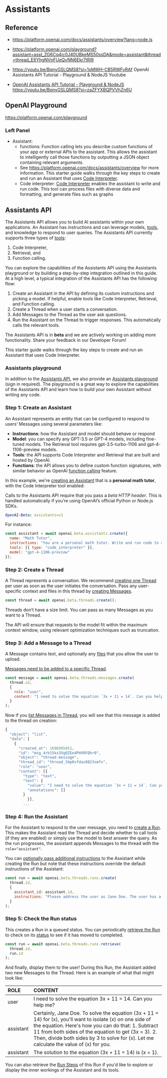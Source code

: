 # Assistants 

## Reference

* <https://platform.openai.com/docs/assistants/overview?lang=node.js>
* <https://platform.openai.com/playground?assistant=asst_ZG6Cq4ic0J40UBkeMS50ssDA&mode=assistant&thread=thread_E6YhgNVnFUeQvNN6Ekr7tRl9>
* <https://youtu.be/BqnyGSLQMS8?si=1sMWH-CB5RWFyRAf> OpenAI Assistants API Tutorial - Playground & NodeJS Youtube

* [OpenAI Assistants API Tutorial - Playground & NodeJS](https://youtu.be/BqnyGSLQMS8?si=zaZFYXBQPVVhZn6U) https://youtu.be/BqnyGSLQMS8?si=zaZFYXBQPVVhZn6U

## OpenAI Playground

<https://platform.openai.com/playground>

### Left Panel

- Assistant:
  - functions: Function calling lets you describe custom functions of your app or external APIs to the assistant. This allows the assistant to intelligently call those functions by outputting a JSON object containing relevant arguments. 
  - See <https://platform.openai.com/docs/assistants/overview> for more information. This starter guide walks through the key steps to create and run an Assistant that uses [Code Interpreter](https://platform.openai.com/docs/assistants/tools/code-interpreter).
  - Code interpreter: [Code Interpreter](https://platform.openai.com/docs/assistants/tools/code-interpreter) enables the assistant to write and run code. This tool can process files with diverse data and formatting, and generate files such as graphs

## Assistants API

The Assistants API allows you to build AI assistants within your own applications. An Assistant has instructions and can leverage models, [tools](https://platform.openai.com/docs/assistants/tools), and knowledge to respond to user queries. The Assistants API currently supports three types of [tools](https://platform.openai.com/docs/assistants/tools): 

1. Code Interpreter, 
2. Retrieval, and 
3. Function calling. 

You can explore the capabilities of the Assistants API using the Assistants playground or by building a step-by-step integration outlined in this guide. At a high level, a typical integration of the Assistants API has the following flow:

1. Create an Assistant in the API by defining its custom instructions and picking a model. If helpful, enable tools like Code Interpreter, Retrieval, and Function calling.
2. Create a Thread when a user starts a conversation.
3. Add Messages to the Thread as the user ask questions.
4. Run the Assistant on the Thread to trigger responses. This automatically calls the relevant tools.

The Assistants API is in **beta** and we are actively working on adding more functionality. Share your feedback in our Developer Forum!

This starter guide walks through the key steps to create and run an Assistant that uses Code Interpreter.


### Assistants playground

In addition to the [Assistants API](https://platform.openai.com/docs/api-reference/assistants), we also provide an [Assistants playground](https://platform.openai.com/playground?mode=assistant) (sign in required). The playground is a great way to explore the capabilities of the Assistants API and learn how to build your own Assistant without writing any code.

### Step 1: Create an Assistant

An Assistant represents an entity that can be configured to respond to users’ Messages using several parameters like:

- **Instructions**: how the Assistant and model should behave or respond
- **Model**: you can specify any GPT-3.5 or GPT-4 models, including fine-tuned models. The Retrieval tool requires gpt-3.5-turbo-1106 and gpt-4-1106-preview models.
- **Tools**: the API supports Code Interpreter and Retrieval that are built and hosted by OpenAI.
- **Functions**: the API allows you to define custom function signatures, with similar behavior as OpenAI [function calling](https://platform.openai.com/docs/guides/function-calling) feature.

In this example, we're [creating an Assistant](https://platform.openai.com/docs/api-reference/assistants/createAssistant) that is a **personal math tutor**, with the Code Interpreter tool enabled:

Calls to the Assistants API require that you pass a *beta HTTP header*. This is handled automatically if you’re using OpenAI’s official Python or Node.js SDKs.

```yml
OpenAI-Beta: assistants=v1
```

For instance:

```js 
const assistant = await openai.beta.assistants.create({
  name: "Math Tutor",
  instructions: "You are a personal math tutor. Write and run code to answer math questions.",
  tools: [{ type: "code_interpreter" }],
  model: "gpt-4-1106-preview"
});
```

### Step 2: Create a Thread

A Thread represents a conversation. We recommend [creating one Thread](https://platform.openai.com/docs/api-reference/threads/createThread) per user as soon as the user initiates the conversation. Pass any user-specific context and files in this thread by [creating Messages](https://platform.openai.com/docs/api-reference/messages/createMessage).

```js
const thread = await openai.beta.threads.create();
```

Threads don’t have a size limit. You can pass as many Messages as you want to a Thread. 

The API will ensure that requests to the model fit within the maximum context window, 
using relevant optimization techniques such as truncation.

### Step 3: Add a Message to a Thread

A Message contains text, and optionally any [files](https://platform.openai.com/docs/assistants/tools/supported-files) that you allow the user to upload. 

[Messages need to be added to a specific Thread](https://platform.openai.com/docs/api-reference/messages/createMessage). 

```js
const message = await openai.beta.threads.messages.create(
  thread.id,
  {
    role: "user",
    content: "I need to solve the equation `3x + 11 = 14`. Can you help me?"
  }
);
```

Now if you [list Messages in Thread](https://platform.openai.com/docs/api-reference/messages/listMessages), 
you will see that this message is added to the thread on creation:

```js
{
  "object": "list",
  "data": [
    {
      "created_at": 1696995451,
      "id": "msg_4rb1Skx3XgQZEe4PHVRFQhr0",
      "object": "thread.message",
      "thread_id": "thread_34p0sfdas0823smfv",
      "role": "user",
      "content": [{
        "type": "text",
        "text": {
          "value": "I need to solve the equation `3x + 11 = 14`. Can you help me?",
          "annotations": []
        }
          }],
        ...
```

### Step 4: Run the Assistant

For the Assistant to respond to the user message, you need to [create a Run](https://platform.openai.com/docs/api-reference/runs/createRun). This makes the Assistant read the Thread and decide whether to call tools (if they are enabled) or simply use the model to best answer the query. As the run progresses, the assistant appends Messages to the thread with the `role="assistant"`.

You can [optionally pass additional instructions](https://platform.openai.com/docs/api-reference/runs/createRun#runs-createrun-instructions) to the Assistant while creating the Run but note that these instructions override the default instructions of the Assistant:

```js
const run = await openai.beta.threads.runs.create(
  thread.id,
  { 
    assistant_id: assistant.id,
    instructions: "Please address the user as Jane Doe. The user has a premium account."
  }
);
```

### Step 5: Check the Run status

This creates a Run in a queued status. You can periodically [retrieve the Run](https://platform.openai.com/docs/api-reference/runs/getRun) to check on its [status](https://platform.openai.com/docs/assistants/how-it-works/run-lifecycle) to see if it has moved to completed.

```js
const run = await openai.beta.threads.runs.retrieve(
  thread.id,
  run.id
);
```

And finally, display them to the user! 
During this Run, the Assistant added two new Messages to the Thread. Here is an example of what that might look like:


|ROLE |	CONTENT |
|:-----|:-------- |
|user | I need to solve the equation 3x + 11 = 14. Can you help me? |
assistant | Certainly, Jane Doe. To solve the equation (3x + 11 = 14) for (x), you'll want to isolate (x) on one side of the equation. Here's how you can do that: 1. Subtract 11 from both sides of the equation to get (3x = 3). 2. Then, divide both sides by 3 to solve for (x). Let me calculate the value of (x) for you. 
| assistant | The solution to the equation (3x + 11 = 14) is (x = 1).|


You can also retrieve the [Run Steps](https://platform.openai.com/docs/api-reference/runs/listRunSteps) of this Run if you'd like to explore or display the inner workings of the Assistant and its tools.